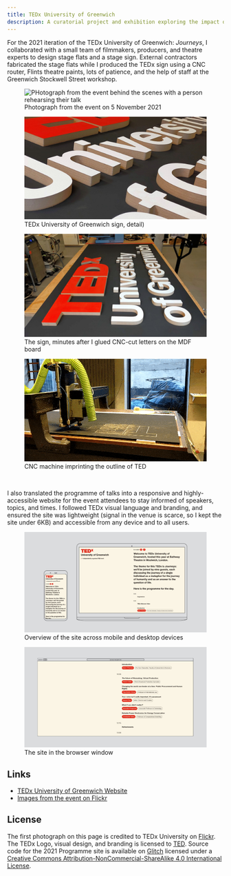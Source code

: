 ```yaml
---
title: TEDx University of Greenwich
description: A curatorial project and exhibition exploring the impact of the internet and contemporary digital culture on the practice of artist-curators.
---
```

For the 2021 iteration of the TEDx University of Greenwich: _Journeys_, I collaborated with a small team of filmmakers, producers, and theatre experts to design stage flats and a stage sign. External contractors fabricated the stage flats while I produced the TEDx sign using a CNC router, Flints theatre paints, lots of patience, and the help of staff at the Greenwich Stockwell Street workshop.

<div class="split-layout">
    <figure style="flex: 1.5">
        <img src="assets/tedx/event_1.jpg" alt="PHotograph from the event behind the scenes with a person rehearsing their talk" loading="lazy">
        <figcaption>Photograph from the event on 5 November 2021</figcaption>
    </figure>
    <figure style="flex: 1.777">
        <img src="assets/tedx/sign_3.jpg" alt="CLose-up of the TEDx University of Greenwich sign showing the letters places on the board" loading="lazy">
        <figcaption>TEDx University of Greenwich sign, detail)</figcaption>
    </figure>
</div>

<div class="split-layout">
    <figure style="flex: 1.777">
        <img src="assets/tedx/sign_2.jpg" alt="Voew of the sign from the side, pictured in a workshop" loading="lazy">
        <figcaption>The sign, minutes after I glued CNC-cut letters on the MDF board</figcaption>
    </figure>
    <figure style="flex: 1.777">
        <img src="assets/tedx/cnc.gif" alt="Gif of the CNC machine imprinting the TED letters on a black MDF board" loading="lazy">
        <figcaption>CNC machine imprinting the outline of TED</figcaption>
    </figure>
</div>
<br>

I also translated the programme of talks into a responsive and highly-accessible website for the event attendees to stay informed of speakers, topics, and times. I followed TEDx visual language and branding, and ensured the site was lightweight (signal in the venue is scarce, so I kept the site under 6KB) and accessible from any device and to all users. 

<figure>
    <img src="assets/tedx/frame.jpg" alt="Mockup of a phone and a laptop with the TEDx 2021 programme website in their viewports" loading="lazy">
    <figcaption>Overview of the site across mobile and desktop devices</figcaption>
</figure>

<figure>
    <img src="assets/tedx/browser-mockup.jpg" alt="mockup of a browser window showing the TEDx 2021 Programme website." loading="lazy">
    <figcaption>The site in the browser window</figcaption>
</figure>

## Links

- [TEDx University of Greenwich Website](https://www.tedxgreenwichuniversity.co.uk/)
- [Images from the event on Flickr](https://www.flickr.com/photos/186880348@N07/)

## License

The first photograph on this page is credited to TEDx University on <a href="https://flic.kr/p/2mGZF7n" target="_blank" rel="noopener noreferrer">Flickr</a>. The TEDx Logo, visual design, and branding is licensed to <a href="https://www.ted.com/about/programs-initiatives/tedx-program" target="_blank" rel="noopener noreferrer">TED</a>. Source code for the 2021 Programme site is available on <a href="https://glitch.com/edit/#!/journeys-tedx" target="_blank" rel="noopener noreferrer">Glitch</a> licensed under a <a rel="license" href="http://creativecommons.org/licenses/by-nc-sa/4.0/" target="_blank" rel="noopener noreferrer">Creative Commons Attribution-NonCommercial-ShareAlike 4.0 International License</a>.


